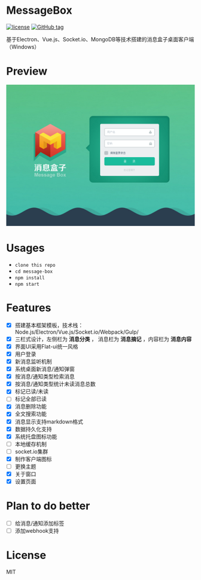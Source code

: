# MessageBox

[![license](https://img.shields.io/github/license/infohold-works/message-box.svg?maxAge=2592000)](https://github.com/infohold-works/message-box)
[![GitHub tag](https://img.shields.io/github/tag/infohold-works/message-box.svg?maxAge=2592000)](https://github.com/infohold-works/message-box/releases)

基于Electron、Vue.js、Socket.io、MongoDB等技术搭建的消息盒子桌面客户端（Windows）

# Preview

![img](./app/assets/img/preview.png)

# Usages

- `clone this repo`
- `cd message-box`
- `npm install`
- `npm start`

# Features

- [x] 搭建基本框架模板，技术栈：Node.js/Electron/Vue.js/Socket.io/Webpack/Gulp/
- [x] 三栏式设计，左侧栏为 **消息分类** ， 消息栏为 **消息摘记**  ，内容栏为 **消息内容**
- [x] 界面UI采用Flat-ui统一风格
- [x] 用户登录
- [x] 新消息监听机制
- [x] 系统桌面新消息/通知弹窗
- [x] 按消息/通知类型检索消息
- [x] 按消息/通知类型统计未读消息总数
- [x] 标记已读/未读
- [ ] 标记全部已读
- [x] 消息删除功能
- [x] 全文搜索功能
- [x] 消息显示支持markdown格式
- [x] 数据持久化支持
- [x] 系统托盘图标功能
- [ ] 本地缓存机制
- [ ] socket.io集群
- [x] 制作客户端图标
- [ ] 更换主题
- [x] 关于窗口
- [x] 设置页面

# Plan to do better

- [ ] 给消息/通知添加标签
- [ ] 添加webhook支持

# License
MIT
